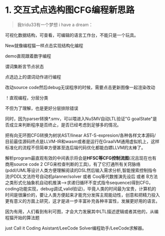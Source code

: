 


# 1. 交互式点选构图CFG编程新思路

> 我tridu33有一个梦想 i have a dream：



可视化数据结构，可查看，可编辑的语言工作台，不能只是一个玩具。


New就像编程猫一样点击实现结构化编程

demo直观跟着数字编程

谓词集断言节点状态

点选边上的谓词动作进行编程

改动source code然后debug无误程序的时候，需要点击更新图像一起渲染改动



！直观编程，分层分类


不但为了理解，也是更好分层排除错误


同时，因为parser转换*.smv，可以喂进入NuSMV自动LTL验证"G goalState"是否成立来判断程序是否终止，是否已经考虑到足够多的情况。

把有向无环图CFG转换为树状AST/linear AST-S-expresion/各种各样文本源码/目前最佳源码终点是LLVM-IR和wasm或者是运行在GraalVM通用虚拟机上，这样标准化的流程不但简单方便甚至连后端代码优化都能白嫖LLVM的太棒了。

解析program最直观有效的中间表示将会是**HFSC等CFG控制流图**(况且现在也有商用source code 2 CFG来检查判断的工具)，有了它打通所有关窍脉络(pddl/UML等设计人类方便理解阅读的DSL然后输入需求分析,智能搜索控制指令流(PDDL文法符号自动机planner/solver 或者 Coq等代数推演先设后 或者 B方法之类形式化抽象机自动机推演-->求递归循环不变式指令sequence)得到CFG，coding功能实现，debug调试,valid验证)，毕竟人类的时间最为宝贵，计算机的时间是很廉价的，要让人类方便起来才能充分发挥主观能动性，创意和把精力投入更有意义的方面上研究，这才是进一步丰富补充各种丰富性，发展更好用的语言。




因为有用，人们看到有利可图，才会大力发展其中LTL描述逻辑或者其他的，从编程猫开始的算法题


just Call it Coding Asistant/LeeCode Solver编程助手/LeeCode求解器。































